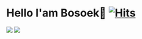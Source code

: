 
# Hello I'am Bosoek👋 [![Hits](https://hits.seeyoufarm.com/api/count/incr/badge.svg?url=https%3A%2F%2Fgithub.com%2FBOSOEK%2Fhit-counter&count_bg=%23676DB0&title_bg=%23352F2F&icon=&icon_color=%23E7E7E7&title=hits&edge_flat=false)](https://hits.seeyoufarm.com)

<a href='boseoggim08@gmail.com'><img src="https://img.shields.io/badge/boseoggim08@gmail.com-EA4335?style=flat-square&logo=Gmail&logoColor=white&link=mailto:fomagran6@gmail.com"/></a> <a href='https://www.facebook.com/profile.php?id=100011713266028'><img src="https://img.shields.io/badge/facebook-1877F2?style=flat-square&logo=Facebook&logoColor=white&link=https://www.facebook.com/profile.php?id=100011713266028"/></a>
